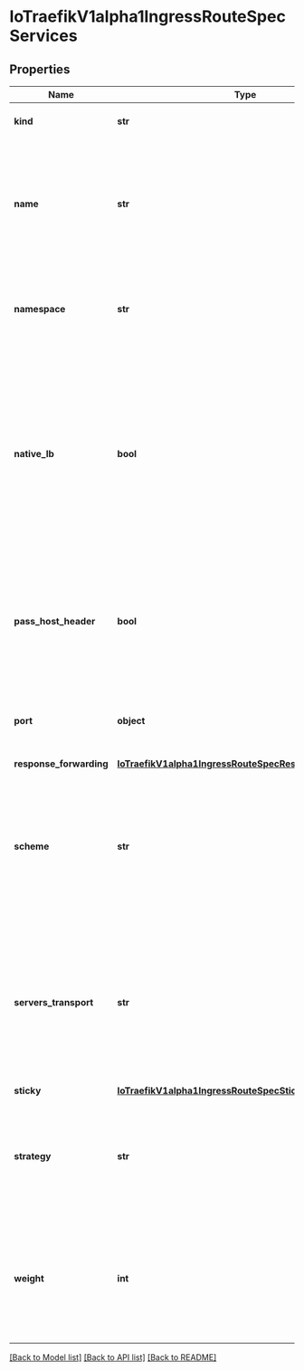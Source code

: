 # IoTraefikV1alpha1IngressRouteSpecServices

## Properties
Name | Type | Description | Notes
------------ | ------------- | ------------- | -------------
**kind** | **str** | Kind defines the kind of the Service. | [optional] 
**name** | **str** | Name defines the name of the referenced Kubernetes Service or TraefikService. The differentiation between the two is specified in the Kind field. | 
**namespace** | **str** | Namespace defines the namespace of the referenced Kubernetes Service or TraefikService. | [optional] 
**native_lb** | **bool** | NativeLB controls, when creating the load-balancer, whether the LB&#39;s children are directly the pods IPs or if the only child is the Kubernetes Service clusterIP. The Kubernetes Service itself does load-balance to the pods. By default, NativeLB is false. | [optional] 
**pass_host_header** | **bool** | PassHostHeader defines whether the client Host header is forwarded to the upstream Kubernetes Service. By default, passHostHeader is true. | [optional] 
**port** | **object** | Port defines the port of a Kubernetes Service. This can be a reference to a named port. | [optional] 
**response_forwarding** | [**IoTraefikV1alpha1IngressRouteSpecResponseForwarding**](IoTraefikV1alpha1IngressRouteSpecResponseForwarding.md) |  | [optional] 
**scheme** | **str** | Scheme defines the scheme to use for the request to the upstream Kubernetes Service. It defaults to https when Kubernetes Service port is 443, http otherwise. | [optional] 
**servers_transport** | **str** | ServersTransport defines the name of ServersTransport resource to use. It allows to configure the transport between Traefik and your servers. Can only be used on a Kubernetes Service. | [optional] 
**sticky** | [**IoTraefikV1alpha1IngressRouteSpecSticky**](IoTraefikV1alpha1IngressRouteSpecSticky.md) |  | [optional] 
**strategy** | **str** | Strategy defines the load balancing strategy between the servers. RoundRobin is the only supported value at the moment. | [optional] 
**weight** | **int** | Weight defines the weight and should only be specified when Name references a TraefikService object (and to be precise, one that embeds a Weighted Round Robin). | [optional] 

[[Back to Model list]](../README.md#documentation-for-models) [[Back to API list]](../README.md#documentation-for-api-endpoints) [[Back to README]](../README.md)


